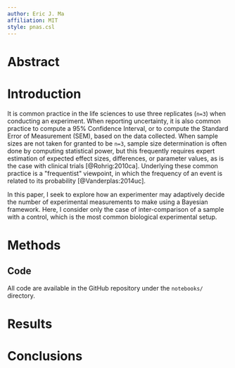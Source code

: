 ```yaml
---
author: Eric J. Ma
affiliation: MIT
style: pnas.csl
---
```


# Abstract


# Introduction

It is common practice in the life sciences to use three replicates (`n=3`) when conducting an experiment. When reporting uncertainty, it is also common practice to compute a 95% Confidence Interval, or to compute the Standard Error of Measurement (SEM), based on the data collected. When sample sizes are not taken for granted to be `n=3`, sample size determination is often done by computing statistical power, but this frequently requires expert estimation of expected effect sizes, differences, or parameter values, as is the case with clinical trials [@Rohrig:2010ca]. Underlying these common practice is a "frequentist" viewpoint, in which the frequency of an event is related to its probability [@Vanderplas:2014uc].

In this paper, I seek to explore how an experimenter may adaptively decide the number of experimental measurements to make using a Bayesian framework. Here, I consider only the case of inter-comparison of a sample with a control, which is the most common biological experimental setup.

# Methods

## Code

All code are available in the GitHub repository under the `notebooks/` directory.


# Results



# Conclusions
